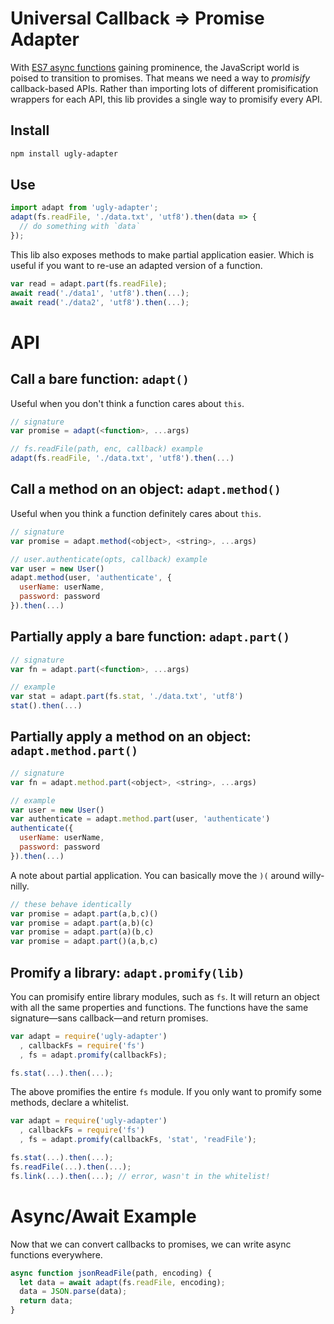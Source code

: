 # Universal Callback => Promise Adapter

With [ES7 async functions](https://jakearchibald.com/2014/es7-async-functions/) gaining prominence, the JavaScript world is poised to transition to promises.
That means we need a way to *promisify* callback-based APIs.
Rather than importing lots of different promisification wrappers for each API, this lib provides a single way to promisify every API.

## Install

```bash
npm install ugly-adapter
```

## Use

```js
import adapt from 'ugly-adapter';
adapt(fs.readFile, './data.txt', 'utf8').then(data => {
  // do something with `data`
});
```

This lib also exposes methods to make partial application easier.
Which is useful if you want to re-use an adapted version of a function.

```js
var read = adapt.part(fs.readFile);
await read('./data1', 'utf8').then(...);
await read('./data2', 'utf8').then(...);
```

# API

## Call a bare function: `adapt()`

Useful when you don't think a function cares about `this`.

```js
// signature
var promise = adapt(<function>, ...args)

// fs.readFile(path, enc, callback) example
adapt(fs.readFile, './data.txt', 'utf8').then(...)
```

## Call a method on an object: `adapt.method()`

Useful when you think a function definitely cares about `this`.

```js
// signature
var promise = adapt.method(<object>, <string>, ...args)

// user.authenticate(opts, callback) example
var user = new User()
adapt.method(user, 'authenticate', {
  userName: userName,
  password: password
}).then(...)
```

## Partially apply a bare function: `adapt.part()`

```js
// signature
var fn = adapt.part(<function>, ...args)

// example
var stat = adapt.part(fs.stat, './data.txt', 'utf8')
stat().then(...)
```

## Partially apply a method on an object: `adapt.method.part()`

```js
// signature
var fn = adapt.method.part(<object>, <string>, ...args)

// example
var user = new User()
var authenticate = adapt.method.part(user, 'authenticate')
authenticate({
  userName: userName,
  password: password
}).then(...)
```

A note about partial application.
You can basically move the `)(` around willy-nilly.

```js
// these behave identically
var promise = adapt.part(a,b,c)()
var promise = adapt.part(a,b)(c)
var promise = adapt.part(a)(b,c)
var promise = adapt.part()(a,b,c)
```

## Promify a library: `adapt.promify(lib)`

You can promisify entire library modules, such as `fs`.
It will return an object with all the same properties and functions.
The functions have the same signature—sans callback—and return promises.

```js
var adapt = require('ugly-adapter')
  , callbackFs = require('fs')
  , fs = adapt.promify(callbackFs);

fs.stat(...).then(...);
```

The above promifies the entire `fs` module.
If you only want to promify some methods, declare a whitelist.

```js
var adapt = require('ugly-adapter')
  , callbackFs = require('fs')
  , fs = adapt.promify(callbackFs, 'stat', 'readFile');

fs.stat(...).then(...);
fs.readFile(...).then(...);
fs.link(...).then(...); // error, wasn't in the whitelist!
```

# Async/Await Example

Now that we can convert callbacks to promises, we can write async functions everywhere.

```js
async function jsonReadFile(path, encoding) {
  let data = await adapt(fs.readFile, encoding);
  data = JSON.parse(data);
  return data;
}
```
